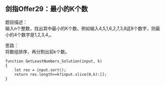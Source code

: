 ## 剑指Offer29：最小的K个数
题目描述：  
输入n个整数，找出其中最小的K个数。例如输入4,5,1,6,2,7,3,8这8个数字，则最小的4个数字是1,2,3,4,。  
  
思路：  
将数组排序，再分割出前k个数。
```
function GetLeastNumbers_Solution(input, k)
{
    let res = input.sort();
    return res.length>=k?input.slice(0,k):[];
}
```